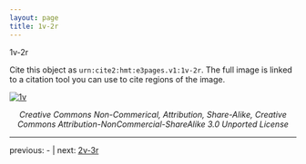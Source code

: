 ```yaml
---
layout: page
title: 1v-2r
---
```


1v-2r

Cite this object as `urn:cite2:hmt:e3pages.v1:1v-2r`.  The full image is linked to a citation tool you can use to cite regions of the image.

[![1v](http://www.homermultitext.org/iipsrv?IIIF=/project/homer/pyramidal/deepzoom/hmt/e3bifolio/v1/E3_1v_2r.tif/full/800,/0/default.jpg)](http://www.homermultitext.org/ict2/?urn=urn:cite2:hmt:e3bifolio.v1:E3_1v_2r) 

<p style="text-align: center; font-style: italic;">Creative Commons Non-Commerical, Attribution, Share-Alike, Creative Commons Attribution-NonCommercial-ShareAlike 3.0 Unported License</p>

---

previous: - | next: [2v-3r](../2v-3r/)